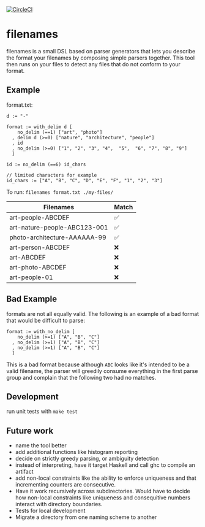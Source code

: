 [![CircleCI](https://circleci.com/gh/nathaniel-may/filenames.svg?style=svg)](https://circleci.com/gh/nathaniel-may/filenames)

# filenames

filenames is a small DSL based on parser generators that lets you describe the format your filenames by composing simple parsers together. This tool then runs on your files to detect any files that do not conform to your format.

## Example

format.txt:

```
d := "-"

format := with_delim d [
    no_delim (==1) ["art", "photo"]
  , delim d (>=0) ["nature", "architecture", "people"]
  , id
  , no_delim (>=0) ["1", "2", "3", "4",  "5",  "6", "7", "8", "9"]
  ]

id := no_delim (==6) id_chars

// limited characters for example
id_chars := ["A", "B", "C", "D", "E", "F", "1", "2", "3"]
```

To run:
`filenames format.txt ./my-files/`

| Filenames                    | Match |
|------------------------------|-------|
| art-people-ABCDEF            | ✅    |
| art-nature-people-ABC123-001 | ✅    |
| photo-architecture-AAAAAA-99 | ✅    |
| art-person-ABCDEF            | ❌    |
| art-ABCDEF                   | ❌    |
| art-photo-ABCDEF             | ❌    |
| art-people-01                | ❌    |

## Bad Example
formats are not all equally valid. The following is an example of a bad format that would be difficult to parse:

```
format := with_no_delim [
    no_delim (>=1) ["A", "B", "C"]
  , no_delim (>=1) ["A", "B", "C"]
  , no_delim (>=1) ["A", "B", "C"]
  ]
```

This is a bad format because although `ABC` looks like it's intended to be a valid filename, the parser will greedily consume everything in the first parse group and complain that the following two had no matches.

## Development

run unit tests with `make test`

## Future work
- name the tool better
- add additional functions like histogram reporting
- decide on strictly greedy parsing, or ambiguity detection
- instead of interpreting, have it target Haskell and call ghc to compile an artifact
- add non-local constraints like the ability to enforce uniqueness and that incrementing counters are consecutive. 
- Have it work recursively across subdirectories. Would have to decide how non-local constraints like uniqueness and consequitive numbers interact with directory boundaries.
- Tests for local development
- Migrate a directory from one naming scheme to another

